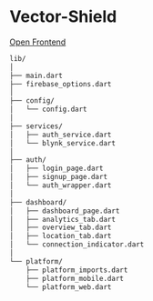 # Vector-Shield

[Open Frontend](https://vector-shield-io-t-based-train-cargo-managment-system.vercel.app/)

```bash
lib/
│
├── main.dart
├── firebase_options.dart
│
├── config/
│   └── config.dart
│
├── services/
│   ├── auth_service.dart
│   └── blynk_service.dart
│
├── auth/
│   ├── login_page.dart
│   ├── signup_page.dart
│   └── auth_wrapper.dart
│
├── dashboard/
│   ├── dashboard_page.dart 
│   ├── analytics_tab.dart
│   ├── overview_tab.dart
│   ├── location_tab.dart
│   └── connection_indicator.dart
│
└── platform/
    ├── platform_imports.dart
    ├── platform_mobile.dart
    └── platform_web.dart
```